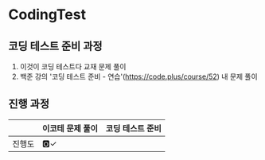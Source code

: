 # CodingTest
## 코딩 테스트 준비 과정
1. 이것이 코딩 테스트다 교재 문제 풀이
2. 백준 강의 '코딩 테스트 준비 - 연습'(https://code.plus/course/52) 내 문제 풀이


## 진행 과정
||이코테 문제 풀이|코딩 테스트 준비|
|---|---|---|
|진행도|🅾✓||
